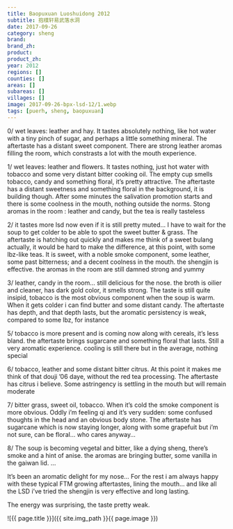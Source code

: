```yaml
---
title: Baopuxuan Luoshuidong 2012
subtitle: 抱樸轩易武落水洞
date: 2017-09-26
category: sheng
brand: 
brand_zh: 
product: 
product_zh: 
year: 2012
regions: []
counties: []
areas: []
subareas: []
villages: []
image: 2017-09-26-bpx-lsd-12/1.webp
tags: [puerh, sheng, baopuxuan]
---
```

0/ wet leaves: leather and hay. It tastes absolutely nothing, like hot water with a tiny pinch of sugar, and perhaps a little something mineral. The aftertaste has a distant sweet component.
There are strong leather aromas filling the room, which constrasts a lot with the mouth experience.

1/ wet leaves: leather and flowers. It tastes nothing, just hot water with tobacco and some very distant bitter cooking oil. The empty cup smells tobacco, candy and something floral, it’s pretty attractive. The aftertaste has a distant sweetness and something floral in the background, it is building though. After some minutes the salivation promotion starts and there is some coolness in the mouth, nothing outside the norms.
Stong aromas in the room : leather and candy, but the tea is really tasteless

2/ it tastes more lsd now even if it is still pretty muted… I have to wait for the soup to get colder to be able to spot the sweet butter & grass. The aftertaste is hatching out quickly and makes me think of a sweet bulang actually, it would be hard to make the difference, at this point, with some lbz-like teas. It is sweet, with a noble smoke component, some leather, some past bitterness; and a decent coolness in the mouth. the shengjin is effective.
the aromas in the room are still damned strong and yummy

3/ leather, candy in the room… still delicious for the nose.
the broth is oilier and cleaner, has dark gold color, it smells strong.
The taste is still quite insipid, tobacco is the most obvious component when the soup is warm. When it gets colder i can find butter and some distant candy.
The aftertaste has depth, and that depth lasts, but the aromatic persistency is weak, compared to some lbz, for instance

5/ tobacco is more present and is coming now along with cereals, it’s less bland. the aftertaste brings sugarcane and something floral that lasts. Still a very aromatic experience.
cooling is still there but in the average, nothing special

6/ tobacco, leather and some distant bitter citrus. At this point it makes me think of that douji ’06 daye, without the red tea processing. The aftertaste has citrus i believe. Some astringency is settling in the mouth but will remain moderate

7/ bitter grass, sweet oil, tobacco. When it’s cold the smoke component is more obvious.
Oddly i’m feeling qi and it’s very sudden: some confused thoughts in the head and an obvious body stone. The aftertaste has sugarcane which is now staying longer, along with some grapefuit but i’m not sure, can be floral… who cares anyway…

8/ The soup is becoming vegetal and bitter, like a dying sheng, there’s smoke and a hint of anise. the aromas are bringing butter, some vanilla in the gaiwan lid.
…

It’s been an aromatic delight for my nose… For the rest i am always happy with these typical FTM growing aftertastes, lining the mouth… and like all the LSD i’ve tried the shengjin is very effective and long lasting.

The energy was surprising, the taste pretty weak.

![{{ page.title }}]({{ site.img_path }}{{ page.image }})